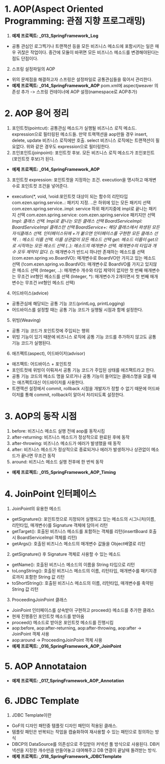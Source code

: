 # 1. AOP(Aspect Oriented Programming: 관점 지향 프로그래밍)
1. <b>예제 프로젝트: _013_SpringFramework_Log</b>
- 공통 관심인 로그찍기나 트랜잭션 등을 모든 비즈니스 메소드에 포함시키는 일은 매우 귀찮은 작업이다.
  중간에 모듈이 바뀌면 모든 비즈니스 메소드를 변경해야된다는 점도 단점이다.
2. 스프링 설정파일의 AOP
- 위의 문제점을 해결하고자 스프링은 설정파일로 공통관심들을 묶어서 관리한다.
- <b>예제 프로젝트: _014_SpringFramework_AOP</b>
  pom.xml에 aspectjweaver 의존성 추가 -> 스프링 컨테이너에 AOP 설정(namespace로 AOP추가)

# 2. AOP 용어 정리
1. 포인트컷(pointcut): 공통관심 메소드가 실행될 비즈니스 로직 메소드. expression으로 필터링된 메소드들.
                       만약 트랙잭션을 aop만들 경우 insert, delete, update 비즈니스 로직에만 호출.
                       select 비즈니스 로직에는 트랜잭션이 필요없다. 위와 같은 경우도 expression으로 필터링한다.
2. 조인포인트(joinpoint): 포인트컷 후보. 모든 비즈니스 로직 메소드가 조인포인트(포인트컷 후보)가 된다.
- <b>예제 프로젝트: _014_SpringFramework_AOP</b>
3. 포인트컷 expression: 포인트컷을 지정하는 조건. execution을 명시하고 매개변수로 포인트컷 조건을 넣어준다.
- execution(*, void, !void:포인트컷 대상이 되는 함수의 리턴타입 
            com.ezen.spring.service..: 패키지 지정. ..은 하위에 있는 모든 패키지 선택
            com.ezen.spring.service..impl: service 하위 패키지중에 impl로 끝나는 패키지 선택
            com.ezen.spring.service: com.ezen.spring.service 패키지만 선택
            *Impl: 클래스 선택. Impl로 끝나는 모든 클래스 선택
            BoardServiceImpl: BoardServiceImpl 클래스만 선택
            BoardService+: 해당 클래스에서 파생된 모든 자식클래스 선택.
                           인터페이스뒤에 +가 붙으면 인터페이스를 구현한 모든 클래스 선택
            .
            *: 메소드 이름 선택. 이름 상관없이 모든 메소드 선택
            get*: 메소드 이름이 get으로 시작하는 모든 메소드 선택
            (..): 메소드의 매개변수 선택. 매개변수의 타입과 개수 모두 제약이 없다.
            (*): 매개변수가 반드시 하나만 존재하는 메소드를 선택
            (com.ezen.spring.vo.BoardVO): 매개변수로 BoardVO만 가지고 있는 메소드 선택
            (!com.ezen.spring.vo.BoardVO): 매개변수로 BoardVO를 가지고 있지않은 메소드 선택
            (Integer, ..): 매개변수 개수와 타입 제약이 없지만 첫 번째 매개변수는 무조건 int형인 메소드를 선택
            (Integer, *): 매개변수가 2개이면서 첫 번째 매개변수는 무조건 int형인 메소드 선택)
4. 어드바이스(advice)
- 공통관심에 해당되는 공통 기능 코드(printLog, printLogging)
- 어드바이스를 설정할 때는 공통 기능 코드가 실행될 시점과 함께 설정한다.
5. 위빙(Weaving)
- 공통 기능 코드가 포인트컷에 주입되는 행위
- 위빙 기능이 있기 때문에 비즈니스 로직에 공통 기능 코드를 추가하지 않고도 공통 기능 코드가 실행된다.
6. 애즈펙트(aspect), 어드바이저(advisor)
- 애즈팩트: 어드바이스 + 포인트컷
- 포인트컷에 위빙이 이뤄져서 공통 기능 코드가 주입된 상태를 애즈팩트라고 한다.
- 공통 기능 코드의 메소드 명을 모르거나 공통 기능이 들어있는 클래스명을 모를 때는 애즈펙트대신 어드바이저를 사용한다.
- 트랜잭션 설정에서 commit, rollback 시점을 개발자가 정할 수 없기 때문에 어드바이저를 통해 commit, rollback이 알아서 
  처리되도록 설정한다.

# 3. AOP의 동작 시점
1. before: 비즈니스 메소드 실행 전에 aop를 동작시킴
2. after-returning: 비즈니스 메소드가 정상적으로 완료된 후에 동작
3. after-throwing: 비즈니스 메소드가 에러가 발생했을 때 동작
4. after: 비즈니스 메소드가 정상적으로 종료되거나 에러가 발생하거나 상관없이 메소드가 끝나면 무조건 동작
5. around: 비즈니스 메소드 실행 전후에 한 번씩 동작
- <b>예제 프로젝트: _015_SpringFramework_AOP_Timing</b>

# 4. JoinPoint 인터페이스
1. JoinPoint의 유용한 메소드 
- getSignature(): 포인트컷으로 지정되어 실행되고 있는 메소드의 시그니처(이름, 리턴타입, 매개변수)를 
                  Signature 객체에 담아서 리턴
- getTarget(): 호출된 비즈니스 메소드를 포함하는 객체를 리턴(insertBoard 호출 시 BoardServiceImpl 객체를 리턴)
- getArgs(): 호출된 비즈니스 메소드의 매개변수 값들을 Object배열로 리턴
2. getSignature() 후 Signature 객체로 사용할 수 있는 메소드
- getName(): 호출된 비즈니스 메소드의 이름을 String 타입으로 리턴
- toLongString(): 호출된 비즈니스 메소드의 이름, 리턴타입, 매개변수를 패키지경로까지 포함한 String 값 리턴
- toShortString(): 호출된 비즈니스 메소드의 이름, 리턴타입, 매개변수를 축약된 String 값 리턴
3. ProceedingJoinPoint 클래스
- JoinPoint 인터페이스를 상속받아 구현하고 proceed() 메소드를 추가한 클래스
- 현재 진행중인 포인트컷 메소드를 받아옴
- proceed() 메소드로 받아온 포인트컷 메소드를 진행시킴
- aop:before, aop:after-returning, aop:after-throwing, aop:after -> JoinPoint 객체 사용
- aop:around -> ProceedingJoinPoint 객체 사용
- <b>예제 프로젝트: _016_SpringFramework_AOP_JoinPoint</b>

# 5. AOP Annotataion
- <b>예제 프로젝트: _017_SpringFramework_AOP_Annotation</b>

# 6. JDBC Template
1. JDBC Template이란
- GoF의 디자인 패턴중 템플릿 디자인 패턴이 적용된 클래스.
- 템플릿 패턴은 반복되는 작업을 캡슐화하여 재사용할 수 있는 패턴으로 정의하는 방식
- DBCP의 DataSource를 의존성으로 주입받아 커넥션 풀 방식으로 사용된다. DB커넥션을 지정한 개수만큼 만들어놓고
  대여해주고 DB 연결이 끝날때 돌려받는 방식.
- <b>예제 프로젝트: _018_SpringFramework_JDBCTemplate</b>